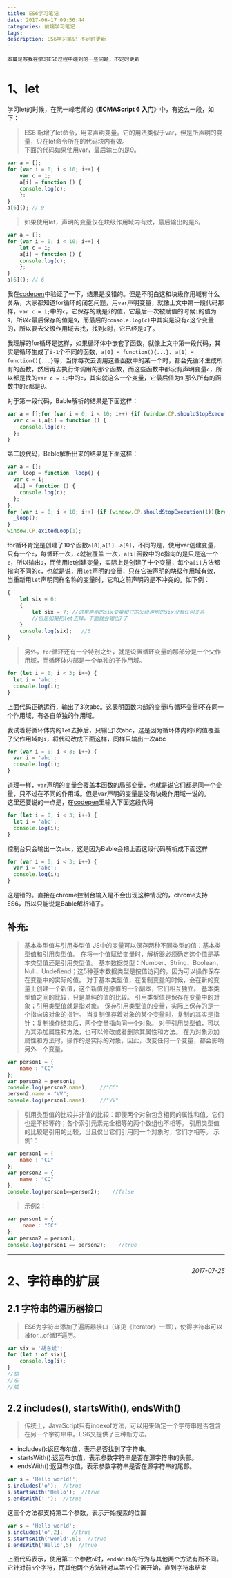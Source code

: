 ```yaml
---
title: ES6学习笔记
date: 2017-06-17 09:56:44
categories: 前端学习笔记
tags:
description: ES6学习笔记 不定时更新
---
```

  
`本篇是写我在学习ES6过程中碰到的一些问题，不定时更新`  
# 1、let  
学习let的时候，在阮一峰老师的《**ECMAScript 6 入门**》中，有这么一段，如下：  
> ES6 新增了let命令，用来声明变量。它的用法类似于var，但是所声明的变量，只在let命令所在的代码块内有效。  
下面的代码如果使用var，最后输出的是9。  
```javascript
var a = [];
for (var i = 0; i < 10; i++) {
    var c = i;
    a[i] = function () {
    console.log(c);
    };
}
a[6](); // 9
```  
> 如果使用let，声明的变量仅在块级作用域内有效，最后输出的是6。  
```javascript
var a = [];
for (var i = 0; i < 10; i++) {
    let c = i;
    a[i] = function () {
    console.log(c);
    };
}
a[6](); // 6
```  
  
我在[codepen](https://codepen.io/)中验证了一下，结果是没错的。但是不明白这和块级作用域有什么关系，大家都知道for循环的闭包问题，用`var`声明变量，就像上文中第一段代码那样，`var c = i;`中的`c`，它保存的就是`i`的值，它最后一次被赋值的时候`i`的值为`9`，所以`c`最后保存的值是`9`，而最后的`console.log(c)`中其实是没有`c`这个变量的，所以要去父级作用域去找，找到`c`时，它已经是`9`了。  
  
我理解的for循环是这样，如果循环体中嵌套了函数，就像上文中第一段代码，其实是循环生成了`i-1`个不同的函数，`a[0] = function(){...}`、`a[1] = function(){...}`等，当你每次去调用这些函数中的某一个时，都会先循环生成所有的函数，然后再去执行你调用的那个函数，而这些函数中都没有声明变量`c`，所以都是找的`var c = i;`中的`c`，其实就这么一个变量，它最后值为`9`,那么所有的函数中的`c`都是9。  
  
对于第一段代码，Bable解析的结果是下面这样：  
```javascript
var a = [];for (var i = 0; i < 10; i++) {if (window.CP.shouldStopExecution(1)){break;}
  var c = i;a[i] = function () {
    console.log(c);
  };
}
```  
第二段代码，Bable解析出来的结果是下面这样：  
```javascript
var a = [];
var _loop = function _loop() {
  var c = i;
  a[i] = function () {
    console.log(c);
  };
};
for (var i = 0; i < 10; i++) {if (window.CP.shouldStopExecution(1)){break;}
  _loop();
}
window.CP.exitedLoop(1);
```  
for循环肯定是创建了10个函数`a[0]`,`a[1]`…`a[9]`，不同的是，使用var创建变量，只有一个`c`，每循环一次，`c`就被覆盖 一次，`a[i]`函数中的c指向的是只是这一个`c`，所以输出`9`，而使用let创建变量，实际上是创建了十个变量，每个`a[i]`方法都指向不同的`c`，也就是说，用`let`声明的变量，只在它被声明的块级作用域有效，当重新用`let`声明同样名称的变量时，它和之前声明的是不冲突的。如下例：  
```javascript
{
    let six = 6;
    {
        let six = 7; //这里声明的six变量和它的父级声明的six没有任何关系
        //但是如果把let去掉，下面就会输出7了
    }
    console.log(six);   //6
}
```  
> 另外，`for`循环还有一个特别之处，就是设置循环变量的那部分是一个父作用域，而循环体内部是一个单独的子作用域。
```javascript
for (let i = 0; i < 3; i++) {
  let i = 'abc';
  console.log(i);
}
```  
上面代码正确运行，输出了3次abc。这表明函数内部的变量i与循环变量i不在同一个作用域，有各自单独的作用域。  
  
我试着将循环体内的`let`去掉后，只输出1次abc，这是因为循环体内的`i`的值覆盖了父作用域的`i`，将代码改成下面这样，同样只输出一次abc  
```javascript
for (var i = 0; i < 3; i++) {
  var i = 'abc';
  console.log(i);
}
```  
道理一样，`var`声明的变量会覆盖本函数的局部变量，也就是说它们都是同一个变量，只不过在不同的作用域。但是`var`声明的变量是没有块级作用域一说的。  
这里还要说的一点是，在[codepen](https://codepen.io/)里输入下面这段代码  
```javascript
for (let i = 0; i < 3; i++) {
  let i = 'abc';
  console.log(i);
}
```  
控制台只会输出一次`abc`，这是因为Bable会把上面这段代码解析成下面这样  
```javascript
for (var i = 0; i < 3; i++) {
  var i = 'abc';
  console.log(i);
}
```  
这是错的。直接在chrome控制台输入是不会出现这种情况的，chrome支持ES6，所以只能说是Bable解析错了。  
## **补充**:  
> 基本类型值与引用类型值
JS中的变量可以保存两种不同类型的值：基本类型值和引用类型值。
在将一个值赋给变量时，解析器必须确定这个值是基本类型值还是引用类型值。
基本数据类型：Number、String、Boolean、Null、Undefiend；这5种基本数据类型是按值访问的，因为可以操作保存在变量中的实际的值。
对于基本类型值，在复制变量的时候，会在新的变量上创建一个新值，这个新值是原值的一个副本，它们相互独立。
基本类型值之间的比较，只是单纯的值的比较。
引用类型值是保存在变量中的对象；引用类型值就是指对象。
保存引用类型值的变量，实际上保存的是一个指向该对象的指针。
当复制保存着对象的某个变量时，复制的其实是指针；复制操作结束后，两个变量指向同一个对象。
对于引用类型值，可以为其添加属性和方法，也可以修改或者删除其属性和方法。
在为对象添加属性和方法时，操作的是实际的对象，因此，改变任何一个变量，都会影响另外一个变量。
```javascript
var person1 = {
    name : "CC"
};
var person2 = person1;
console.log(person2.name);    //"CC"
person2.name = "VV";
console.log(person1.name);    //"VV"
```  
> 引用类型值的比较并非值的比较：即使两个对象包含相同的属性和值，它们也是不相等的；各个索引元素完全相等的两个数组也不相等。 
引用类型值的比较是引用的比较，当且仅当它们引用同一个对象时，它们才相等。
示例1：
```javascript
var person1 = {
    name : "CC"
};
var person2 = {
    name : "CC"
};
console.log(person1==person2);    //false
```  
> 示例2：
```javascript
var person1 = {
     name : "CC"
};
var person2 = person1;
console.log(person1 == person2);    //true
```  
--------------------------  

*<p style="float:right">2017-07-25</p>*  
# 2、字符串的扩展
## 2.1 字符串的遍历器接口
> ES6为字符串添加了遍历器接口（详见《Iterator》一章），使得字符串可以被for...of循环遍历。  
  
```javascript
var six = '胡东斌';
for (let i of six){
    console.log(i);
}
//胡
//东
//斌
```  

## 2.2 includes(), startsWith(), endsWith()  
> 传统上，JavaScript只有indexof方法，可以用来确定一个字符串是否包含在另一个字符串中。ES6又提供了三种新方法。 
 
* includes():返回布尔值，表示是否找到了字符串。
* startsWith():返回布尔值，表示参数字符串是否在源字符串的头部。
* endsWith():返回布尔值，表示参数字符串是否在源字符串的尾部。  

```javascript
var s = 'Hello world!';
s.includes('o');  //true
s.startsWith('Hello');  //true
s.endsWith('!');  //true
```  

这三个方法都支持第二个参数，表示开始搜索的位置  
```javascript
var s = 'Hello world';
s.includes('o',2);   //true
s.startsWith('world',6);  //true
s.endsWith('Hello',5)  //true
```  

上面代码表示，使用第二个参数`n`时，`endsWith`的行为与其他两个方法有所不同。它针对前`n`个字符，而其他两个方法针对从第`n`个位置开始，直到字符串结束